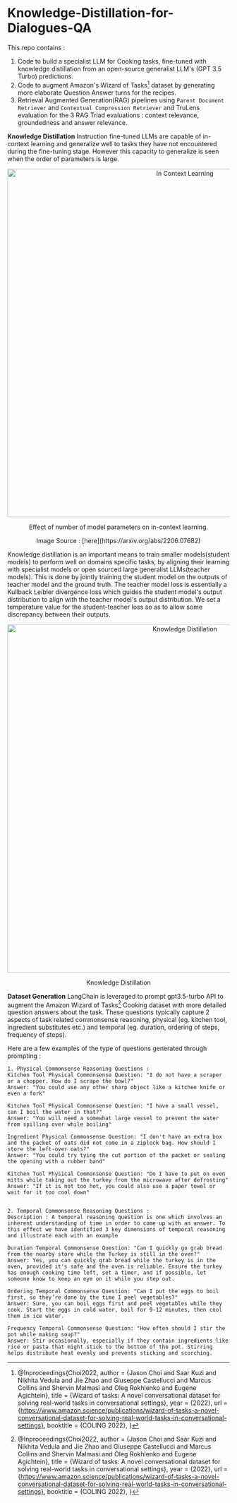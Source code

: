 # Knowledge-Distillation-for-Dialogues-QA

This repo contains :
1. Code to build a specialist LLM for Cooking tasks, fine-tuned with knowledge distillation from an open-source generalist LLM's (GPT 3.5 Turbo) predictions.
2. Code to augment Amazon's Wizard of Tasks[^1] dataset by generating more elaborate Question Answer turns for the recipes.
3. Retrieval Augmented Generation(RAG) pipelines using `Parent Document Retriever` and `Contextual Compression Retriever` and TruLens evaluation for the 3 RAG Triad evaluations : context relevance, groundedness and answer relevance.



**Knowledge Distillation**
Instruction fine-tuned LLMs are capable of in-context learning and generalize well to tasks they have not encountered during the fine-tuning stage. However this capacity to generalize is seen when the order of parameters is large.

<p align="center">
 <img width="789" alt="In Context Learning" src=https://github.com/iwinterknight/Knowledge-Distillation-for-Dialogues-QA/assets/37212007/a501eb92-a098-4516-8b21-6545e4ae2bf3>
 <center> Effect of number of model parameters on in-context learning. </center>
</p>
<center> Image Source : [here](https://arxiv.org/abs/2206.07682) </center>


Knowledge distillation is an important means to train smaller models(student models) to perform well on domains specific tasks, by aligning their learning with specialist models or open sourced large generalist LLMs(teacher models). This is done by jointly training the student model on the outputs of teacher model and the ground truth. The teacher model loss is essentially a Kullback Leibler divergence loss which guides the student model's output distribution to align with the teacher model's output distribution. We set a temperature value for the student-teacher loss so as to allow some discrepancy between their outputs.

<p align="center">
 <img width="789" alt="Knowledge Distillation" src=https://github.com/iwinterknight/Knowledge-Distillation-for-Dialogues-QA/assets/37212007/815e64d4-bbac-4495-b614-f15e3503f7ab> 
 <center> Knowledge Distillation </center>
</p>


**Dataset Generation**
LangChain is leveraged to prompt gpt3.5-turbo API to augment the Amazon Wizard of Tasks[^1] Cooking dataset with more detailed question answers about the task. These questions typically capture 2 aspects of task related commonsense reasoning, physical (eg. kitchen tool, ingredient substitutes etc.) and temporal (eg. duration, ordering of steps, frequency of steps).

Here are a few examples of the type of questions generated through prompting :
```
1. Physical Commonsense Reasoning Questions :
Kitchen Tool Physical Commonsense Question: "I do not have a scraper or a chopper. How do I scrape the bowl?"
Answer: "You could use any other sharp object like a kitchen knife or even a fork"

Kitchen Tool Physical Commonsense Question: "I have a small vessel, can I boil the water in that?"
Answer: "You will need a somewhat large vessel to prevent the water from spilling over while boiling"

Ingredient Physical Commonsense Question: "I don't have an extra box and the packet of oats did not come in a ziplock bag. How should I store the left-over oats?"
Answer: "You could try tying the cut portion of the packet or sealing the opening with a rubber band"

Kitchen Tool Physical Commonsense Question: "Do I have to put on oven mitts while taking out the turkey from the microwave after defrosting"
Answer: "If it is not too hot, you could also use a paper towel or wait for it too cool down"


2. Temporal Commonsense Reasoning Questions :
Description : A temporal reasoning question is one which involves an inherent understanding of time in order to come up with an answer. To this effect we have identified 3 key dimensions of temporal reasoning and illustrate each with an example

Duration Temporal Commonsense Question: "Can I quickly go grab bread from the nearby store while the Turkey is still in the oven?"
Answer: Yes, you can quickly grab bread while the turkey is in the oven, provided it's safe and the oven is reliable. Ensure the turkey has enough cooking time left, set a timer, and if possible, let someone know to keep an eye on it while you step out.

Ordering Temporal Commonsense Question: "Can I put the eggs to boil first, so they’re done by the time I peel vegetables?"
Answer: Sure, you can boil eggs first and peel vegetables while they cook. Start the eggs in cold water, boil for 9-12 minutes, then cool them in ice water.

Frequency Temporal Commonsense Question: "How often should I stir the pot while making soup?"
Answer: Stir occasionally, especially if they contain ingredients like rice or pasta that might stick to the bottom of the pot. Stirring helps distribute heat evenly and prevents sticking and scorching.
```













[^1]: @Inproceedings{Choi2022,
 author = {Jason Choi and Saar Kuzi and Nikhita Vedula and Jie Zhao and Giuseppe Castellucci and Marcus Collins and Shervin Malmasi and Oleg Rokhlenko and Eugene Agichtein},
 title = {Wizard of tasks: A novel conversational dataset for solving real-world tasks in conversational settings},
 year = {2022},
 url = {https://www.amazon.science/publications/wizard-of-tasks-a-novel-conversational-dataset-for-solving-real-world-tasks-in-conversational-settings},
 booktitle = {COLING 2022},
}
